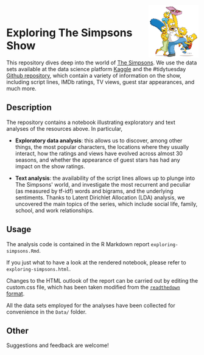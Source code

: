 <img style="float: right;width: 130px;" src="Images/simpsons_image.png">
&nbsp;

# Exploring The Simpsons Show

This repository dives deep into the world of [The Simpsons](https://en.wikipedia.org/wiki/The_Simpsons). We use the data sets available at the data science platform [Kaggle](https://www.kaggle.com/prashant111/the-simpsons-dataset) and the \#tidytuesday [Github repository](https://github.com/rfordatascience/tidytuesday/tree/master/data/2019/2019-08-27), which contain a variety of information on the show, including script lines, IMDb ratings, TV views, guest star appearances, and much more.

## Description

The repository contains a notebook illustrating exploratory and text analyses of the resources above. In particular,

* **Exploratory data analysis**: this allows us to discover, among other things, the most popular characters, the locations where they usually interact, how the ratings and views have evolved across almost 30 seasons, and whether the appearance of guest stars has had any impact on the show ratings.

* **Text analysis**: the availability of the script lines allows up to plunge into The Simpsons' world, and investigate the most recurrent and peculiar (as measured by tf-idf) words and bigrams, and the underlying sentiments. Thanks to Latent Dirichlet Allocation (LDA) analysis, we uncovered the main topics of the series, which include social life, family, school, and work relationships.

## Usage

The analysis code is contained in the R Markdown report `exploring-simpsons.Rmd`. 

If you just what to have a look at the rendered notebook, please refer to `exploring-simpsons.html`.

Changes to the HTML outlook of the report can be carried out by editing the custom.css file, which has been taken modified from the [`readthedown` format](https://github.com/juba/rmdformats).

All the data sets employed for the analyses have been collected for convenience in the `Data/` folder.

## Other

Suggestions and feedback are welcome!